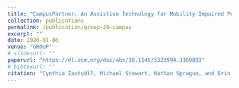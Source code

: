```yaml
---
title: "CampusPartner: An Assistive Technology for Mobility Impaired Pedestrians"
collection: publications
permalink: /publication/group-20-campus
excerpt: ""
date: 2020-01-06
venue: "GROUP"
# slidesurl: ""
paperurl: "https://dl.acm.org/doi/abs/10.1145/3323994.3369893"
# bibtexurl: ""
citation: "Cynthia Zastudil, Michael Stewart, Nathan Sprague, and Erin Brady. 2020. CampusPartner: An Assistive Technology for Mobility Impaired Pedestrians. <i>In Companion Proceedings of the 2020 ACM International Conference on Supporting Group Work (GROUP '20)</i>. Association for Computing Machinery, New York, NY, USA, 139–142."
---
```

